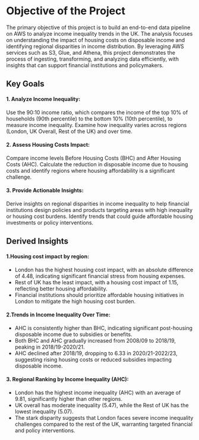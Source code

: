 # Objective of the Project

The primary objective of this project is to build an end-to-end data pipeline on AWS to analyze income inequality trends in the UK. The analysis focuses on understanding the impact of housing costs on disposable income and identifying regional disparities in income distribution. By leveraging AWS services such as S3, Glue, and Athena, this project demonstrates the process of ingesting, transforming, and analyzing data efficiently, with insights that can support financial institutions and policymakers.

## Key Goals
#### 1. Analyze Income Inequality:
  Use the 90:10 income ratio, which compares the income of the top 10% of households (90th percentile) to the bottom 10% (10th percentile), to measure income inequality.
  Examine how inequality varies across regions (London, UK Overall, Rest of the UK) and over time.

#### 2. Assess Housing Costs Impact:
 Compare income levels Before Housing Costs (BHC) and After Housing Costs (AHC).
 Calculate the reduction in disposable income due to housing costs and identify regions where housing affordability is a significant challenge.

#### 3. Provide Actionable Insights:

Derive insights on regional disparities in income inequality to help financial institutions design policies and products targeting areas with high inequality or housing cost burdens.
Identify trends that could guide affordable housing investments or policy interventions.

## Derived Insights
#### 1.Housing cost impact by region:
- London has the highest housing cost impact, with an absolute difference of 4.48, indicating significant financial stress from housing expenses.
- Rest of UK has the least impact, with a housing cost impact of 1.15, reflecting better housing affordability.
- Financial institutions should prioritize affordable housing initiatives in London to mitigate the high housing cost burden.

#### 2.Trends in Income Inequality Over Time:
- AHC is consistently higher than BHC, indicating significant post-housing disposable income due to subsidies or benefits.
- Both BHC and AHC gradually increased from 2008/09 to 2018/19, peaking in 2018/19-2020/21.
- AHC declined after 2018/19, dropping to 6.33 in 2020/21-2022/23, suggesting rising housing costs or reduced subsidies impacting disposable income.

#### 3. Regional Ranking by Income Inequality (AHC):
- London has the highest income inequality (AHC) with an average of 9.81, significantly higher than other regions.
- UK overall has moderate inequality (5.47), while the Rest of UK has the lowest inequality (5.07).
- The stark disparity suggests that London faces severe income inequality challenges compared to the rest of the UK, warranting targeted financial and policy interventions.

